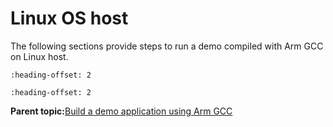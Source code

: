 # Linux OS host 

The following sections provide steps to run a demo compiled with Arm GCC on Linux host.


```{include} ../topics/set_up_toolchain_0.md
:heading-offset: 2
```

```{include} ../topics/build_an_example_application_0.md
:heading-offset: 2
```

**Parent topic:**[Build a demo application using Arm GCC](../topics/build_a_demo_application_using_arm_gcc.md)

